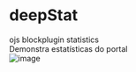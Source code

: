 # deepStat
ojs blockplugin statistics<br>
Demonstra estatísticas do portal<br>
![image](https://github.com/danielsf93/deepStat/assets/114300053/fee78c97-12e9-4dcc-9f6a-3c79979c7df8)


